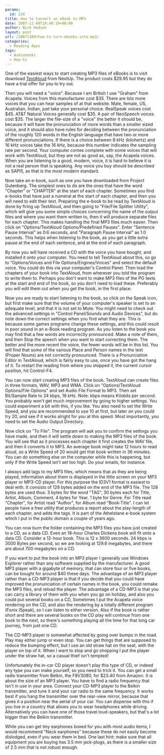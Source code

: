 ```yaml
---
params:
  id: 224
title: How to Convert an eBook to MP3
date: 2007-11-09T19:49:19+00:00
author: Nick Hodson
layout: post
url: /20071109/how-to-turn-ebooks-into-mp3/
categories:
  - Reading Apps
tags:
  - Audiobooks
  - How-to
---
```

One of the easiest ways to start creating MP3 files of eBooks is to visit download <a title="TextAloud 2" href="http://www.nextup.com/TextAloud/index.html" target="_blank">TextAloud</a> from NextUp. The product costs $29.95 but they do have a trial offer for you to try out.

Then you will need a "voice". Because I am British I use "Graham" from Acapela. Voices from this manufacturer cost $35. There are lots more voices that you can hear samples of at that website. Male, female, US, Australian, Indian, just take your personal choice. RealSpeak voices cost $45. AT&T Natural Voices generally cost $35. A pair of NeoSpeech voices cost $35. The larger the file-size of a "voice" the better it should be, because it will have the pronunciation of more words than a smaller sized voice, and it should also have rules for deciding between the pronunciation of the roughly 120 words in the English language that have two or more different pronunciations. If there is a choice between 8 kHz (kilohertz) and 16 kHz voices take the 16 kHz, because this number indicates the sampling rate per second. Your computer comes complete with some voices that will work with TextAloud, but they are not as good as, say, the Acapela voices. When you are listening to a good, modern, voice, it is hard to believe it is not a real person that is speaking. Any voice you buy should be described as SAPI5, as that is the most modern standard.

<!--more-->

Now take an e-book, such as one you have downloaded from Project Gutenberg. The simplest ones to do are the ones that have the word "Chapter" or "CHAPTER" at the start of each chapter. Sometimes you find e-books that have just a numeral at the start of each chapter, and then you will need to edit their text. Preparing the e-book to be read by TextAloud is done by firing up TextAloud, and then going to "File/File Splitter Utility", which will give you some simple choices concerning the name of the output files and where you want them written to, then it will produce separate files for each chapter. This makes handling the final MP3 files much easier. Then click on "Options/TextAloud Options/Predefined Pauses". Enter "Sentence Pause Interval" as 0.6 seconds, and "Paragraph Pause Interval" as 1.0 seconds. This helps when listening to the book, as you get a little extra pause at the end of each sentence, and at the end of each paragraph.

By now you will have received a CD with the voice you have bought, and installed it onto your computer. You need to tell TextAloud about this, so go to "Options/Voices and File Options/Engines/Voices" and select the default voice. You could do this via your computer's Control Panel. Then load the chapters of your book into TextAloud, from wherever you told the program to write them to. Perhaps you don't want to make MP3 files of the PG texts at the start and end of the book, so you don't need to load these. Preferably you will edit them out when you get the book, in the first place.

Now you are ready to start listening to the book, so click on the Speak icon, but first make sure that the volume of your computer's speaker is set to an adequate level, and that it is not set to Mute. You might need to check out the advanced settings in "Control Panel/Sounds and Audio Devices", but do note down the correct settings when you find what they are. This is because some games programs change these settings, and this could result in poor sound in an e-Book reading program. As you listen to the book you may find that a few words are incorrectly pronounced. Make a note of them, and then Stop the speech when you want to start correcting them. The better and the more recent the voice, the fewer words will be in this list. You will find that some of the various Place and Person names in the text (Proper Nouns) are not correctly pronounced. There is a Pronunciation Editor in TextAloud, which is fairly easy to use, once you have got the hang of it. To restart the reading from where you stopped it, the current cursor position, hit Control-F4.

You can now start creating MP3 files of the book. TextAloud can create files in three formats, WAV, MP3 and WMA. Click on "Options/TextAloud Options/File Options" and set Audio File Format to MP3. Then set Bit/Sample Rate to 24 kbps, 16 kHz. Note: kbps means Kilobits per second. You probably won't get much improvement by going to higher settings. You could experiment a bit with this, if you like. You also need to set the Write Speed, and you are recommended to use 10 at first, but later on you could try 20, and see if it works alright for you at this speed. Most importantly, you need to set the Audio Output Directory.

Now click on "To File". The program will ask you to confirm the settings you have made, and then it will settle down to making the MP3 files of the book. You will see that as it processes each chapter it first creates the WAV file, and then it converts it to MP3. An average book might take 12 hours to read aloud, so a Write Speed of 20 would get that book written in 36 minutes. You can do something else on the computer while this is happening, but only if the Write Speed isn't set too high. Do your emails, for instance.

I always add tags to my MP3 files, which means that as they are being played, information about them is displayed in the little screen on your MP3 player or MP3-CD player. For this purpose the ID3V1 format is easiest to deal with. It consists of 128 bytes added on the end of the MP3 file. The 128 bytes are used thus: 3 bytes for the word "TAG", 30 bytes each for Title, Artist, Album, Comment, 4 bytes for Year, 1 byte for Genre. For Title read "Chapter", for Artist read "Author", for Album read "Book-Title". I can let people have a free utility that produces a report about the play-length of each chapter, and adds the tags. It is part of the Athelstane e-book system which I put in the public domain a couple of years ago.

You can now burn the folder containing the MP3 files you have just created to a CD, as a data CD. Even an 18-hour Charles Dickens book will fit onto a data CD. Consider a 12-hour book. This is 12 x 3600 seconds. 24 kbps is 3000 Bytes per second, so we are looking at 129.6 megabytes, and there are about 700 megabytes on a CD.

If you want to put the book into an MP3 player I generally use Windows Explorer rather than any software supplied by the manufacturer. A good MP3 player with a gigabyte of memory, that can store four or five books, can be bought for around $40 these days. The advantage of an MP3 player rather than a CD-MP3 player is that if you decide that you could have improved the pronunciation of certain names in the book, you could remake the MP3 files, and reload the player. The advantage of a CD-MP3 is that you can carry a library of them with you when you go on holiday, and also you could put several books on a CD, Sometimes I put the Acapela voice rendering on the CD, and also the rendering by a totally different program (Fonix ISpeak), so I can listen to either version. Also if the book is rather short and there are several books on the CD play will continue from one book to the next, so there's something playing all the time for that long car journey, from just one CD.

The CD-MP3 player is somewhat affected by going over bumps in the road. Play may either jump or even stop. You can get things that are supposed to reduce the bumping effect, but I use an old straw hat on the seat, with the player on top of it. When I want to stop and go shopping I put the player under the straw hat, so a casual thief isn't tempted!

Unfortunately the in-car CD player doesn't play this type of CD, or indeed any type you can make yourself, so you need to trick it. You can get a small radio transmitter from Belkin, the F8V3080, for $23.40 from Amazon. It is about the size of an MP3 player. You have to find a radio frequency that isn't in use in your area. Connect your CD-MP3 player to the Belkin transmitter, and tune it and your car radio to the same frequency. It works best if you hang the transmitter over the rear-view mirror, because that gives it a position near the aerial of your car. You can dispense with this if you live in a country that allows you to wear headphones while driving. Alternatively you can have one of those travel loud-speakers, but that's a lot bigger than the Belkin transmitter.

While you can get tiny earphones boxed for you with most audio items, I would recommend "Neck earphones" because these do not easily become dislodged, even if you wear them in bed. One last hint: make sure that all equipment you are buying has 3.5 mm jack-plugs, as there is a smaller size of 2.5 mm that is not robust enough.
